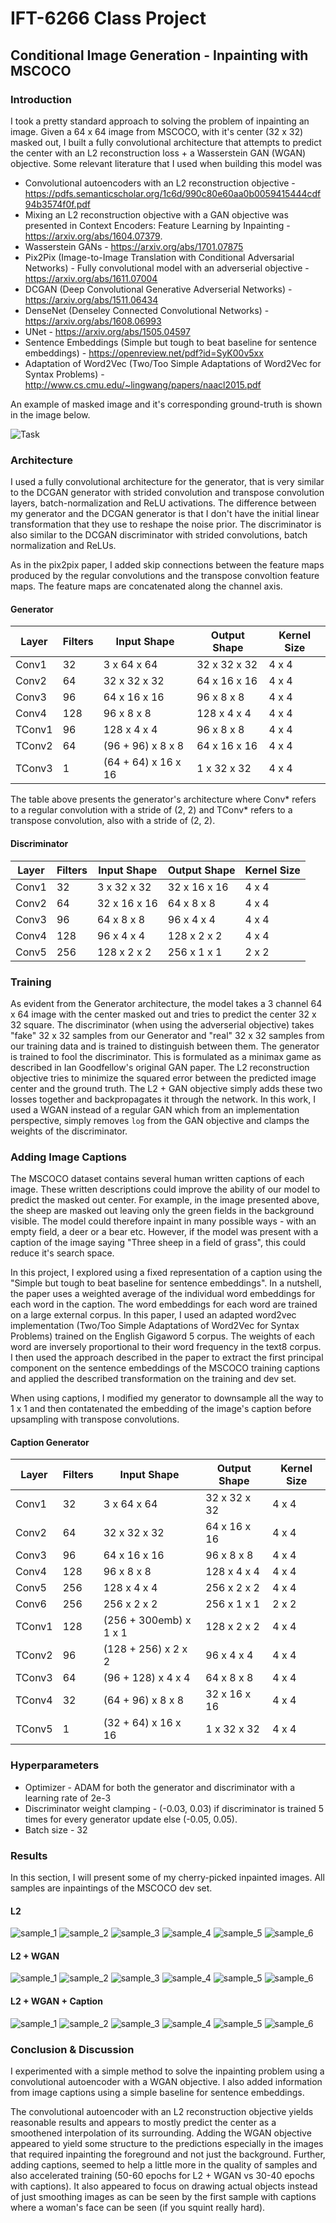 # IFT-6266 Class Project

## Conditional Image Generation - Inpainting with MSCOCO

### Introduction

I took a pretty standard approach to solving the problem of inpainting an image. Given a 64 x 64 image from MSCOCO, with it's center (32 x 32) masked out, I built a fully convolutional architecture that attempts to predict the center with an L2 reconstruction loss + a Wasserstein GAN (WGAN) objective. Some relevant literature that I used when building this model was

* Convolutional autoencoders with an L2 reconstruction objective - https://pdfs.semanticscholar.org/1c6d/990c80e60aa0b0059415444cdf94b3574f0f.pdf
* Mixing an L2 reconstruction objective with a GAN objective was presented in Context Encoders: Feature Learning by Inpainting - https://arxiv.org/abs/1604.07379. 
* Wasserstein GANs - https://arxiv.org/abs/1701.07875
* Pix2Pix (Image-to-Image Translation with Conditional Adversarial Networks) - Fully convolutional model with an adverserial objective - https://arxiv.org/abs/1611.07004
* DCGAN (Deep Convolutional Generative Adverserial Networks) - https://arxiv.org/abs/1511.06434
* DenseNet (Denseley Connected Convolutional Networks) - https://arxiv.org/abs/1608.06993
* UNet - https://arxiv.org/abs/1505.04597
* Sentence Embeddings (Simple but tough to beat baseline for sentence embeddings) - https://openreview.net/pdf?id=SyK00v5xx
* Adaptation of Word2Vec (Two/Too Simple Adaptations of Word2Vec for Syntax Problems) - http://www.cs.cmu.edu/~lingwang/papers/naacl2015.pdf

An example of masked image  and it's corresponding ground-truth is shown in the image below.

![Task](/images/lamb.png)

### Architecture

I used a fully convolutional architecture for the generator, that is very similar to the DCGAN generator with strided convolution and transpose convolution layers, batch-normalization and ReLU activations. The difference between my generator and the DCGAN generator is that I don't have the initial linear transformation that they use to reshape the noise prior. The discriminator is also similar to the DCGAN discriminator with strided convolutions, batch normalization and ReLUs.

As in the pix2pix paper, I added skip connections between the feature maps produced by the regular convolutions and the transpose convoltion feature maps. The feature maps are concatenated along the channel axis.

#### Generator

| Layer | Filters | Input Shape | Output Shape | Kernel Size |
| ------------- | ------------- | ------------- | ------------ | ------------ |
| Conv1 | 32 | 3 x 64 x 64 | 32 x 32 x 32 | 4 x 4 |
| Conv2 | 64 | 32 x 32 x 32 | 64 x 16 x 16 | 4 x 4 |
| Conv3 | 96 | 64 x 16 x 16 | 96 x 8 x 8 | 4 x 4 |
| Conv4 | 128 | 96 x 8 x 8 | 128 x 4 x 4 | 4 x 4 |
| TConv1 | 96 | 128 x 4 x 4 | 96 x 8 x 8 | 4 x 4 |
| TConv2 | 64 | (96 + 96) x 8 x 8 | 64 x 16 x 16 | 4 x 4 |
| TConv3 | 1 | (64 + 64) x 16 x 16 | 1 x 32 x 32 | 4 x 4 |

The table above presents the generator's architecture where Conv* refers to a regular convolution with a stride of (2, 2) and TConv* refers to a transpose convolution, also with a stride of (2, 2).

#### Discriminator

| Layer | Filters | Input Shape | Output Shape | Kernel Size |
| ------------- | ------------- | ------------- | ------------ | ------------ |
| Conv1 | 32 | 3 x 32 x 32 | 32 x 16 x 16 | 4 x 4 |
| Conv2 | 64 | 32 x 16 x 16 | 64 x 8 x 8 | 4 x 4 |
| Conv3 | 96 | 64 x 8 x 8 | 96 x 4 x 4 | 4 x 4 |
| Conv4 | 128 | 96 x 4 x 4 | 128 x 2 x 2 | 4 x 4 |
| Conv5 | 256 | 128 x 2 x 2 | 256 x 1 x 1 | 2 x 2 |


### Training

As evident from the Generator architecture, the model takes a 3 channel 64 x 64 image with the center masked out and tries to predict the center 32 x 32 square. The discriminator (when using the adverserial objective) takes "fake" 32 x 32 samples from our Generator and "real" 32 x 32 samples from our training data and is trained to distinguish between them. The generator is trained to fool the discriminator. This is formulated as a minimax game as described in Ian Goodfellow's original GAN paper. The L2 reconstruction objective tries to minimize the squared error between the predicted image center and the ground truth. The L2 + GAN objective simply adds these two losses together and backpropagates it through the network. In this work, I used a WGAN instead of a regular GAN which from an implementation perspective, simply removes `log` from the GAN objective and clamps the weights of the discriminator.

### Adding Image Captions

The MSCOCO dataset contains several human written captions of each image. These written descriptions could improve the ability of our model to predict the masked out center. For example, in the image presented above, the sheep are masked out leaving only the green fields in the background visible. The model could therefore inpaint in many possible ways - with an empty field, a deer or a bear etc. However, if the model was present with a caption of the image saying "Three sheep in a field of grass", this could reduce it's search space.

In this project, I explored using a fixed representation of a caption using the "Simple but tough to beat baseline for sentence embeddings". In a nutshell, the paper uses a weighted average of the individual word embeddings for each word in the caption. The word embeddings for each word are trained on a large external corpus. In this paper, I used an adapted word2vec implementation (Two/Too Simple Adaptations of Word2Vec for Syntax Problems) trained on the English Gigaword 5 corpus. The weights of each word are inversely proportional to their word frequency in the text8 corpus. I then used the approach described in the paper to extract the first principal component on the sentence embeddings of the MSCOCO training captions and applied the described transformation on the training and dev set.

When using captions, I modified my generator to downsample all the way to 1 x 1 and then contatenated the embedding of the image's caption before upsampling with transpose convolutions.

#### Caption Generator

| Layer | Filters | Input Shape | Output Shape | Kernel Size |
| ------------- | ------------- | ------------- | ------------ | ------------ |
| Conv1 | 32 | 3 x 64 x 64 | 32 x 32 x 32 | 4 x 4 |
| Conv2 | 64 | 32 x 32 x 32 | 64 x 16 x 16 | 4 x 4 |
| Conv3 | 96 | 64 x 16 x 16 | 96 x 8 x 8 | 4 x 4 |
| Conv4 | 128 | 96 x 8 x 8 | 128 x 4 x 4 | 4 x 4 |
| Conv5 | 256 | 128 x 4 x 4 | 256 x 2 x 2 | 4 x 4 |
| Conv6 | 256 | 256 x 2 x 2 | 256 x 1 x 1 | 2 x 2 |
| TConv1 | 128 | (256 + 300emb) x 1 x 1 | 128 x 2 x 2 | 4 x 4 |
| TConv2 | 96 | (128 + 256) x 2 x 2 | 96 x 4 x 4 | 4 x 4 |
| TConv3 | 64 | (96 + 128) x 4 x 4 | 64 x 8 x 8 | 4 x 4 |
| TConv4 | 32 | (64 + 96) x 8 x 8 | 32 x 16 x 16 | 4 x 4 |
| TConv5 | 1 | (32 + 64) x 16 x 16 | 1 x 32 x 32 | 4 x 4 |

### Hyperparameters 

- Optimizer - ADAM for both the generator and discriminator with a learning rate of 2e-3
- Discriminator weight clamping -  (-0.03, 0.03) if discriminator is trained 5 times for every generator update else (-0.05, 0.05). 
- Batch size - 32

### Results

In this section, I will present some of my cherry-picked inpainted images. All samples are inpaintings of the MSCOCO dev set.

#### L2

![sample_1](/images/l2_epoch_10_samples.png)
![sample_2](/images/l2_epoch_13_samples.png)
![sample_3](/images/l2_epoch_27_samples.png)
![sample_4](/images/l2_epoch_30_samples.png)
![sample_5](/images/l2_epoch_35_samples.png)
![sample_6](/images/l2_epoch_37_samples.png)

#### L2 + WGAN

![sample_1](/images/gan_epoch_22_samples.png)
![sample_2](/images/gan_epoch_27_samples.png)
![sample_3](/images/gan_epoch_50_samples.png)
![sample_4](/images/gan_epoch_54_samples.png)
![sample_5](/images/gan_epoch_63_samples.png)
![sample_6](/images/gan_epoch_57_samples.png)

#### L2 + WGAN + Caption

![sample_1](/images/gan_caption_epoch_25_samples.png)
![sample_2](/images/gan_caption_epoch_32_samples.png)
![sample_3](/images/gan_caption_epoch_34_samples.png)
![sample_4](/images/gan_caption_epoch_35_samples.png)
![sample_5](/images/gan_caption_epoch_36_samples.png)
![sample_6](/images/gan_caption_epoch_17_samples.png)

### Conclusion & Discussion

I experimented with a simple method to solve the inpainting problem using a convolutional autoencoder with a WGAN objective. I also added information from image captions using a simple baseline for sentence embeddings.

The convolutional autoencoder with an L2 reconstruction objective yields reasonable results and appears to mostly predict the center as a smoothened interpolation of its surrounding. Adding the WGAN objective appeared to yield some structure to the predictions especially in the images that required inpainting the foreground and not just the background. Further, adding captions, seemed to help a little more in the quality of samples and also accelerated training (50-60 epochs for L2 + WGAN vs 30-40 epochs with captions). It also appeared to focus on drawing actual objects instead of just smoothing images as can be seen by the first sample with captions where a woman's face can be seen (if you squint really hard).






